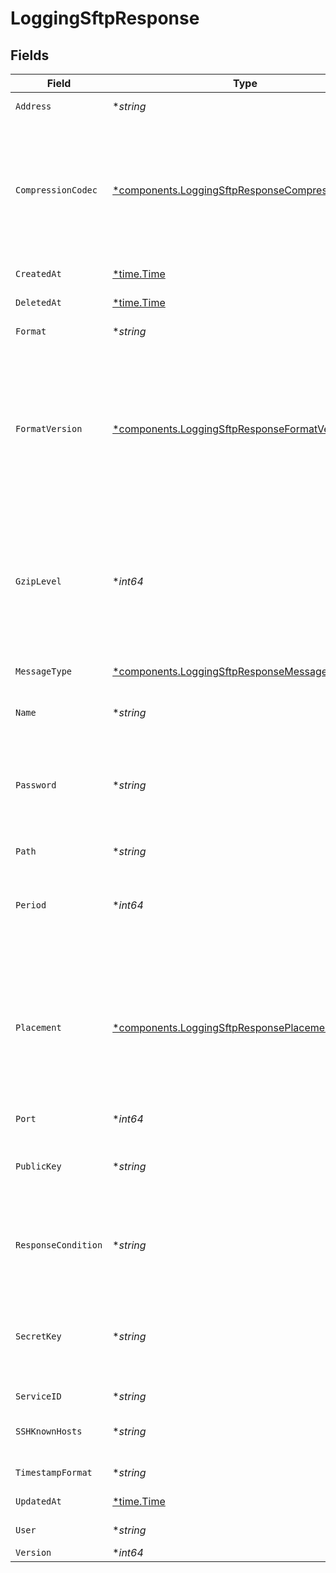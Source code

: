 # LoggingSftpResponse


## Fields

| Field                                                                                                                                                                                                                      | Type                                                                                                                                                                                                                       | Required                                                                                                                                                                                                                   | Description                                                                                                                                                                                                                | Example                                                                                                                                                                                                                    |
| -------------------------------------------------------------------------------------------------------------------------------------------------------------------------------------------------------------------------- | -------------------------------------------------------------------------------------------------------------------------------------------------------------------------------------------------------------------------- | -------------------------------------------------------------------------------------------------------------------------------------------------------------------------------------------------------------------------- | -------------------------------------------------------------------------------------------------------------------------------------------------------------------------------------------------------------------------- | -------------------------------------------------------------------------------------------------------------------------------------------------------------------------------------------------------------------------- |
| `Address`                                                                                                                                                                                                                  | **string*                                                                                                                                                                                                                  | :heavy_minus_sign:                                                                                                                                                                                                         | A hostname or IPv4 address.                                                                                                                                                                                                | example.com                                                                                                                                                                                                                |
| `CompressionCodec`                                                                                                                                                                                                         | [*components.LoggingSftpResponseCompressionCodec](../../models/components/loggingsftpresponsecompressioncodec.md)                                                                                                          | :heavy_minus_sign:                                                                                                                                                                                                         | The codec used for compressing your logs. Valid values are `zstd`, `snappy`, and `gzip`. Specifying both `compression_codec` and `gzip_level` in the same API request will result in an error.                             |                                                                                                                                                                                                                            |
| `CreatedAt`                                                                                                                                                                                                                | [*time.Time](https://pkg.go.dev/time#Time)                                                                                                                                                                                 | :heavy_minus_sign:                                                                                                                                                                                                         | Date and time in ISO 8601 format.                                                                                                                                                                                          | 2020-04-09 18:14:30 +0000 UTC                                                                                                                                                                                              |
| `DeletedAt`                                                                                                                                                                                                                | [*time.Time](https://pkg.go.dev/time#Time)                                                                                                                                                                                 | :heavy_minus_sign:                                                                                                                                                                                                         | Date and time in ISO 8601 format.                                                                                                                                                                                          | 2020-04-09 18:14:30 +0000 UTC                                                                                                                                                                                              |
| `Format`                                                                                                                                                                                                                   | **string*                                                                                                                                                                                                                  | :heavy_minus_sign:                                                                                                                                                                                                         | A Fastly [log format string](https://docs.fastly.com/en/guides/custom-log-formats).                                                                                                                                        | %h %l %u %t "%r" %&gt;s %b                                                                                                                                                                                                 |
| `FormatVersion`                                                                                                                                                                                                            | [*components.LoggingSftpResponseFormatVersion](../../models/components/loggingsftpresponseformatversion.md)                                                                                                                | :heavy_minus_sign:                                                                                                                                                                                                         | The version of the custom logging format used for the configured endpoint. The logging call gets placed by default in `vcl_log` if `format_version` is set to `2` and in `vcl_deliver` if `format_version` is set to `1`.<br/> | 2                                                                                                                                                                                                                          |
| `GzipLevel`                                                                                                                                                                                                                | **int64*                                                                                                                                                                                                                   | :heavy_minus_sign:                                                                                                                                                                                                         | The level of gzip encoding when sending logs (default `0`, no compression). Specifying both `compression_codec` and `gzip_level` in the same API request will result in an error.                                          | 0                                                                                                                                                                                                                          |
| `MessageType`                                                                                                                                                                                                              | [*components.LoggingSftpResponseMessageType](../../models/components/loggingsftpresponsemessagetype.md)                                                                                                                    | :heavy_minus_sign:                                                                                                                                                                                                         | How the message should be formatted.                                                                                                                                                                                       | classic                                                                                                                                                                                                                    |
| `Name`                                                                                                                                                                                                                     | **string*                                                                                                                                                                                                                  | :heavy_minus_sign:                                                                                                                                                                                                         | The name for the real-time logging configuration.                                                                                                                                                                          | test-log-endpoint                                                                                                                                                                                                          |
| `Password`                                                                                                                                                                                                                 | **string*                                                                                                                                                                                                                  | :heavy_minus_sign:                                                                                                                                                                                                         | The password for the server. If both `password` and `secret_key` are passed, `secret_key` will be used in preference.                                                                                                      |                                                                                                                                                                                                                            |
| `Path`                                                                                                                                                                                                                     | **string*                                                                                                                                                                                                                  | :heavy_minus_sign:                                                                                                                                                                                                         | The path to upload logs to.                                                                                                                                                                                                |                                                                                                                                                                                                                            |
| `Period`                                                                                                                                                                                                                   | **int64*                                                                                                                                                                                                                   | :heavy_minus_sign:                                                                                                                                                                                                         | How frequently log files are finalized so they can be available for reading (in seconds).                                                                                                                                  | 3600                                                                                                                                                                                                                       |
| `Placement`                                                                                                                                                                                                                | [*components.LoggingSftpResponsePlacement](../../models/components/loggingsftpresponseplacement.md)                                                                                                                        | :heavy_minus_sign:                                                                                                                                                                                                         | Where in the generated VCL the logging call should be placed. If not set, endpoints with `format_version` of 2 are placed in `vcl_log` and those with `format_version` of 1 are placed in `vcl_deliver`.<br/>              | <nil>                                                                                                                                                                                                                      |
| `Port`                                                                                                                                                                                                                     | **int64*                                                                                                                                                                                                                   | :heavy_minus_sign:                                                                                                                                                                                                         | The port number.                                                                                                                                                                                                           |                                                                                                                                                                                                                            |
| `PublicKey`                                                                                                                                                                                                                | **string*                                                                                                                                                                                                                  | :heavy_minus_sign:                                                                                                                                                                                                         | A PGP public key that Fastly will use to encrypt your log files before writing them to disk.                                                                                                                               | -----BEGIN PRIVATE KEY-----<br/>...<br/>-----END PRIVATE KEY-----<br/>                                                                                                                                                     |
| `ResponseCondition`                                                                                                                                                                                                        | **string*                                                                                                                                                                                                                  | :heavy_minus_sign:                                                                                                                                                                                                         | The name of an existing condition in the configured endpoint, or leave blank to always execute.                                                                                                                            | <nil>                                                                                                                                                                                                                      |
| `SecretKey`                                                                                                                                                                                                                | **string*                                                                                                                                                                                                                  | :heavy_minus_sign:                                                                                                                                                                                                         | The SSH private key for the server. If both `password` and `secret_key` are passed, `secret_key` will be used in preference.                                                                                               |                                                                                                                                                                                                                            |
| `ServiceID`                                                                                                                                                                                                                | **string*                                                                                                                                                                                                                  | :heavy_minus_sign:                                                                                                                                                                                                         | N/A                                                                                                                                                                                                                        | SU1Z0isxPaozGVKXdv0eY                                                                                                                                                                                                      |
| `SSHKnownHosts`                                                                                                                                                                                                            | **string*                                                                                                                                                                                                                  | :heavy_minus_sign:                                                                                                                                                                                                         | A list of host keys for all hosts we can connect to over SFTP.                                                                                                                                                             |                                                                                                                                                                                                                            |
| `TimestampFormat`                                                                                                                                                                                                          | **string*                                                                                                                                                                                                                  | :heavy_minus_sign:                                                                                                                                                                                                         | A timestamp format                                                                                                                                                                                                         | %Y-%m-%dT%H:%M:%S.000                                                                                                                                                                                                      |
| `UpdatedAt`                                                                                                                                                                                                                | [*time.Time](https://pkg.go.dev/time#Time)                                                                                                                                                                                 | :heavy_minus_sign:                                                                                                                                                                                                         | Date and time in ISO 8601 format.                                                                                                                                                                                          | 2020-04-09 18:14:30 +0000 UTC                                                                                                                                                                                              |
| `User`                                                                                                                                                                                                                     | **string*                                                                                                                                                                                                                  | :heavy_minus_sign:                                                                                                                                                                                                         | The username for the server.                                                                                                                                                                                               |                                                                                                                                                                                                                            |
| `Version`                                                                                                                                                                                                                  | **int64*                                                                                                                                                                                                                   | :heavy_minus_sign:                                                                                                                                                                                                         | N/A                                                                                                                                                                                                                        | 1                                                                                                                                                                                                                          |